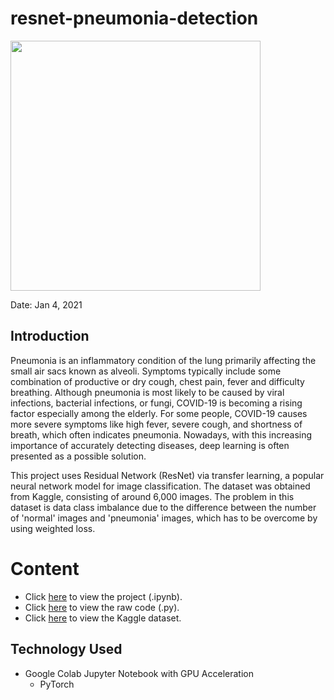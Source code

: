# resnet-pneumonia-detection

<img src = 'https://images.emedicinehealth.com/images/article/main_image/bacterial-pneumonia-1.jpg' width="400">

Date: Jan 4, 2021

## Introduction

Pneumonia is an inflammatory condition of the lung primarily affecting the small air sacs known as alveoli. Symptoms typically include some combination of productive or dry cough, chest pain, fever and difficulty breathing. Although pneumonia is most likely to be caused by viral infections, bacterial infections, or fungi, COVID-19 is becoming a rising factor especially among the elderly. For some people, COVID-19 causes more severe symptoms like high fever, severe cough, and shortness of breath, which often indicates pneumonia. Nowadays, with this increasing importance of accurately detecting diseases, deep learning is often presented as a possible solution.

This project uses Residual Network (ResNet) via transfer learning, a popular neural network model for image classification. The dataset was obtained from Kaggle, consisting of around 6,000 images. The problem in this dataset is data class imbalance due to the difference between the number of 'normal' images and 'pneumonia' images, which has to be overcome by using weighted loss.

# Content
- Click [here]() to view the project (.ipynb).
- Click [here]() to view the raw code (.py).
- Click [here]() to view the Kaggle dataset.

## Technology Used
- Google Colab Jupyter Notebook with GPU Acceleration
  - PyTorch
